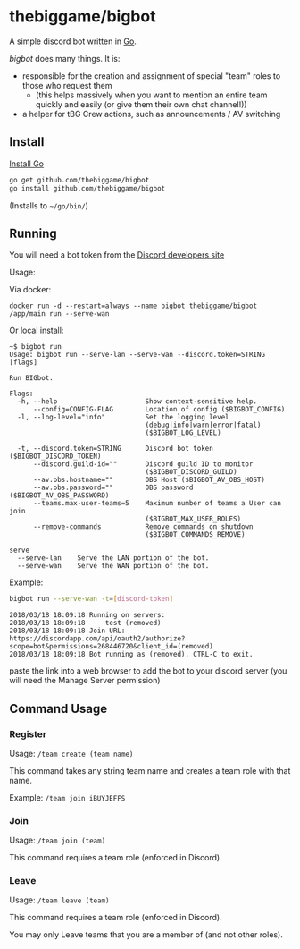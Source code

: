 # thebiggame/bigbot
A simple discord bot written in [Go](https://golang.org/).

_bigbot_ does many things. It is:
* responsible for the creation and assignment of special "team" roles to those who request them 
  * (this helps massively when you want to mention an entire team quickly and easily (or give them their own chat channel!))
* a helper for tBG Crew actions, such as announcements / AV switching

## Install

[Install Go](https://golang.org/doc/install#install)
```sh
go get github.com/thebiggame/bigbot
go install github.com/thebiggame/bigbot
```
(Installs to `~/go/bin/`)

## Running

You will need a bot token from the [Discord developers site](https://discordapp.com/developers/applications/me)

Usage:

Via docker:
```
docker run -d --restart=always --name bigbot thebiggame/bigbot /app/main run --serve-wan
```

Or local install:
```
~$ bigbot run
Usage: bigbot run --serve-lan --serve-wan --discord.token=STRING [flags]

Run BIGbot.

Flags:
  -h, --help                      Show context-sensitive help.
      --config=CONFIG-FLAG        Location of config ($BIGBOT_CONFIG)
  -l, --log-level="info"          Set the logging level
                                  (debug|info|warn|error|fatal)
                                  ($BIGBOT_LOG_LEVEL)

  -t, --discord.token=STRING      Discord bot token ($BIGBOT_DISCORD_TOKEN)
      --discord.guild-id=""       Discord guild ID to monitor
                                  ($BIGBOT_DISCORD_GUILD)
      --av.obs.hostname=""        OBS Host ($BIGBOT_AV_OBS_HOST)
      --av.obs.password=""        OBS password ($BIGBOT_AV_OBS_PASSWORD)
      --teams.max-user-teams=5    Maximum number of teams a User can join
                                  ($BIGBOT_MAX_USER_ROLES)
      --remove-commands           Remove commands on shutdown
                                  ($BIGBOT_COMMANDS_REMOVE)

serve
  --serve-lan    Serve the LAN portion of the bot.
  --serve-wan    Serve the WAN portion of the bot.
```
Example:
```sh
bigbot run --serve-wan -t=[discord-token]
```
```
2018/03/18 18:09:18 Running on servers:
2018/03/18 18:09:18 	test (removed)
2018/03/18 18:09:18 Join URL: https://discordapp.com/api/oauth2/authorize?scope=bot&permissions=268446720&client_id=(removed)
2018/03/18 18:09:18 Bot running as (removed). CTRL-C to exit.
```
paste the link into a web browser to add the bot to your discord server (you will need the Manage Server permission)

## Command Usage

### Register
Usage: `/team create (team name)`

This command takes any string team name and creates a team role with that name.

Example:
`/team join iBUYJEFFS`

### Join
Usage: `/team join (team)`

This command requires a team role (enforced in Discord).

### Leave
Usage: `/team leave (team)`

This command requires a team role (enforced in Discord).

You may only Leave teams that you are a member of (and not other roles).